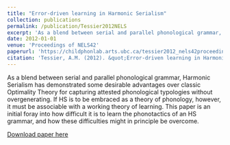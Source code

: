 ```yaml
---
title: "Error-driven learning in Harmonic Serialism"
collection: publications
permalink: /publication/Tessier2012NELS
excerpt: 'As a blend between serial and parallel phonological grammar, Harmonic Serialism has demonstrated some desirable advantages over classic Optimality Theory for capturing attested phonological typologies without overgenerating.  If HS is to be embraced as a theory of phonology, however, it must be associable with a working theory of learning. This paper is an initial foray into how difficult it is to learn the phonotactics of an HS grammar, and how these difficulties might in principle be overcome.'
date: 2012-01-01
venue: 'Proceedings of NELS42'
paperurl: 'https://childphonlab.arts.ubc.ca/tessier2012_nels42proceedings/'
citation: 'Tessier, A.M. (2012). &quot;Error-driven learning in Harmonic Serialism&quot; <i>NELS42 Proceedings</i>.'
---
```

<div class="amtText" markdown="1">
As a blend between serial and parallel phonological grammar, Harmonic Serialism has demonstrated some desirable advantages over classic Optimality Theory for capturing attested phonological typologies without overgenerating.  If HS is to be embraced as a theory of phonology, however, it must be associable with a working theory of learning. This paper is an initial foray into how difficult it is to learn the phonotactics of an HS grammar, and how these difficulties might in principle be overcome.

[Download paper here](https://sites.ualberta.ca/~annemich/Tessier2012_NELS42proceedings.pdf)
</div>
